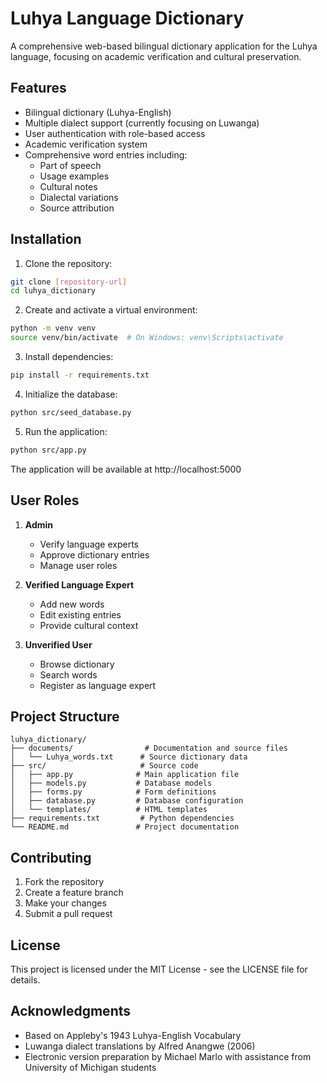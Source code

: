 # Luhya Language Dictionary

A comprehensive web-based bilingual dictionary application for the Luhya language, focusing on academic verification and cultural preservation.

## Features

- Bilingual dictionary (Luhya-English)
- Multiple dialect support (currently focusing on Luwanga)
- User authentication with role-based access
- Academic verification system
- Comprehensive word entries including:
  - Part of speech
  - Usage examples
  - Cultural notes
  - Dialectal variations
  - Source attribution

## Installation

1. Clone the repository:
```bash
git clone [repository-url]
cd luhya_dictionary
```

2. Create and activate a virtual environment:
```bash
python -m venv venv
source venv/bin/activate  # On Windows: venv\Scripts\activate
```

3. Install dependencies:
```bash
pip install -r requirements.txt
```

4. Initialize the database:
```bash
python src/seed_database.py
```

5. Run the application:
```bash
python src/app.py
```

The application will be available at http://localhost:5000

## User Roles

1. **Admin**
   - Verify language experts
   - Approve dictionary entries
   - Manage user roles

2. **Verified Language Expert**
   - Add new words
   - Edit existing entries
   - Provide cultural context

3. **Unverified User**
   - Browse dictionary
   - Search words
   - Register as language expert

## Project Structure

```
luhya_dictionary/
├── documents/                # Documentation and source files
│   └── Luhya_words.txt      # Source dictionary data
├── src/                     # Source code
│   ├── app.py              # Main application file
│   ├── models.py           # Database models
│   ├── forms.py            # Form definitions
│   ├── database.py         # Database configuration
│   └── templates/          # HTML templates
├── requirements.txt         # Python dependencies
└── README.md               # Project documentation
```

## Contributing

1. Fork the repository
2. Create a feature branch
3. Make your changes
4. Submit a pull request

## License

This project is licensed under the MIT License - see the LICENSE file for details.

## Acknowledgments

- Based on Appleby's 1943 Luhya-English Vocabulary
- Luwanga dialect translations by Alfred Anangwe (2006)
- Electronic version preparation by Michael Marlo with assistance from University of Michigan students
